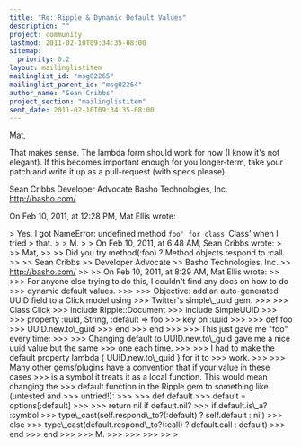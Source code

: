```yaml
---
title: "Re: Ripple & Dynamic Default Values"
description: ""
project: community
lastmod: 2011-02-10T09:34:35-08:00
sitemap:
  priority: 0.2
layout: mailinglistitem
mailinglist_id: "msg02265"
mailinglist_parent_id: "msg02264"
author_name: "Sean Cribbs"
project_section: "mailinglistitem"
sent_date: 2011-02-10T09:34:35-08:00
---
```



Mat,

That makes sense. The lambda form should work for now (I know it's not 
elegant). If this becomes important enough for you longer-term, take your 
patch and write it up as a pull-request (with specs please).

Sean Cribbs 
Developer Advocate
Basho Technologies, Inc.
http://basho.com/

On Feb 10, 2011, at 12:28 PM, Mat Ellis wrote:

&gt; Yes, I got NameError: undefined method `foo' for class `Class' when I tried 
&gt; that.
&gt; 
&gt; M.
&gt; 
&gt; On Feb 10, 2011, at 6:48 AM, Sean Cribbs wrote:
&gt; 
&gt;&gt; Mat,
&gt;&gt; 
&gt;&gt; Did you try method(:foo) ? Method objects respond to :call.
&gt;&gt; 
&gt;&gt; Sean Cribbs 
&gt;&gt; Developer Advocate
&gt;&gt; Basho Technologies, Inc.
&gt;&gt; http://basho.com/
&gt;&gt; 
&gt;&gt; On Feb 10, 2011, at 8:29 AM, Mat Ellis wrote:
&gt;&gt; 
&gt;&gt;&gt; For anyone else trying to do this, I couldn't find any docs on how to do 
&gt;&gt;&gt; dynamic default values.
&gt;&gt;&gt; 
&gt;&gt;&gt; Objective: add an auto-generated UUID field to a Click model using 
&gt;&gt;&gt; Twitter's simple\\_uuid gem.
&gt;&gt;&gt; 
&gt;&gt;&gt; Class Click
&gt;&gt;&gt; include Ripple::Document
&gt;&gt;&gt; include SimpleUUID
&gt;&gt;&gt; 
&gt;&gt;&gt; property :uuid, String, :default =&gt; foo
&gt;&gt;&gt; key on :uuid
&gt;&gt;&gt; 
&gt;&gt;&gt; def foo
&gt;&gt;&gt; UUID.new.to\\_guid
&gt;&gt;&gt; end
&gt;&gt;&gt; end
&gt;&gt;&gt; 
&gt;&gt;&gt; This just gave me "foo" every time:
&gt;&gt;&gt; 
&gt;&gt;&gt; Changing default to UUID.new.to\\_guid gave me a nice uuid value but the same 
&gt;&gt;&gt; one each time.
&gt;&gt;&gt; 
&gt;&gt;&gt; I had to make the default property lambda { UUID.new.to\\_guid } for it to 
&gt;&gt;&gt; work.
&gt;&gt;&gt; 
&gt;&gt;&gt; Many other gems/plugins have a convention that if your value in these cases 
&gt;&gt;&gt; is a symbol it treats it as a local function. This would mean changing the 
&gt;&gt;&gt; default function in the Ripple gem to something like (untested and 
&gt;&gt;&gt; untried!):
&gt;&gt;&gt; 
&gt;&gt;&gt; def default
&gt;&gt;&gt; default = options[:default]
&gt;&gt;&gt; 
&gt;&gt;&gt; return nil if default.nil?
&gt;&gt;&gt; if default.is\\_a? :symbol
&gt;&gt;&gt; type\\_cast(self.respond\\_to?(:default) ? self.default : nil)
&gt;&gt;&gt; else
&gt;&gt;&gt; type\\_cast(default.respond\\_to?(:call) ? default.call : default)
&gt;&gt;&gt; end
&gt;&gt;&gt; end
&gt;&gt;&gt; 
&gt;&gt;&gt; M.
&gt;&gt;&gt; 
&gt;&gt;&gt; 
&gt;&gt;&gt; 
&gt;&gt; 
&gt; 
